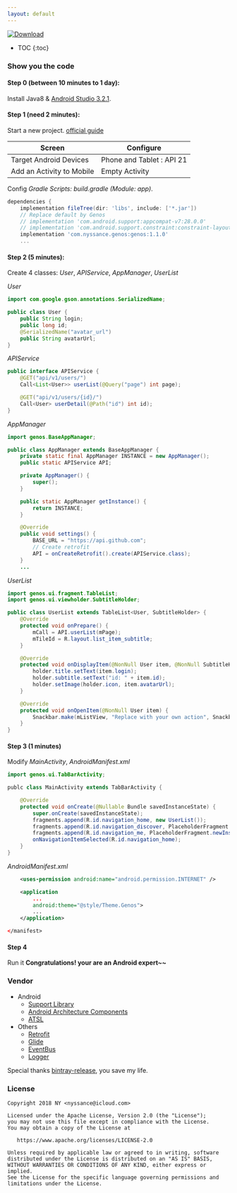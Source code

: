 ```yaml
---
layout: default
---
```

[ ![Download](https://api.bintray.com/packages/nyssance/maven/genos/images/download.svg) ](https://bintray.com/nyssance/maven/genos/_latestVersion)

* TOC
{:toc}

### Show you the code
#### __Step 0 (between 10 minutes to 1 day):__

Install Java8 & [Android Studio 3.2.1](https://developer.android.com/studio/).

#### __Step 1 (need 2 minutes):__

Start a new project. [official guide][10]

Screen | Configure
------ | ---------
Target Android Devices | Phone and Tablet : API 21
Add an Activity to Mobile | Empty Activity

Config _Gradle Scripts: build.gradle (Module: app)_.
```gradle
dependencies {
    implementation fileTree(dir: 'libs', include: ['*.jar'])
    // Replace default by Genos
    // implementation 'com.android.support:appcompat-v7:28.0.0'
    // implementation 'com.android.support.constraint:constraint-layout:1.0.2'
    implementation 'com.nyssance.genos:genos:1.1.0'
    ...
```

#### __Step 2 (5 minutes):__

Create 4 classes: _User_, _APIService_, _AppManager_, _UserList_

_User_

```java
import com.google.gson.annotations.SerializedName;

public class User {
    public String login;
    public long id;
    @SerializedName("avatar_url")
    public String avatarUrl;
}
```

_APIService_
```java
public interface APIService {
    @GET("api/v1/users/")
    Call<List<User>> userList(@Query("page") int page);

    @GET("api/v1/users/{id}/")
    Call<User> userDetail(@Path("id") int id);
}
```

_AppManager_
```java
import genos.BaseAppManager;

public class AppManager extends BaseAppManager {
    private static final AppManager INSTANCE = new AppManager();
    public static APIService API;

    private AppManager() {
        super();
    }

    public static AppManager getInstance() {
        return INSTANCE;
    }

    @Override
    public void settings() {
        BASE_URL = "https://api.github.com";
        // Create retrofit
        API = onCreateRetrofit().create(APIService.class);
    }
    ...

```

_UserList_
```java
import genos.ui.fragment.TableList;
import genos.ui.viewholder.SubtitleHolder;

public class UserList extends TableList<User, SubtitleHolder> {
    @Override
    protected void onPrepare() {
        mCall = API.userList(mPage);
        mTileId = R.layout.list_item_subtitle;
    }

    @Override
    protected void onDisplayItem(@NonNull User item, @NonNull SubtitleHolder holder, int viewType) {
        holder.title.setText(item.login);
        holder.subtitle.setText("id: " + item.id);
        holder.setImage(holder.icon, item.avatarUrl);
    }

    @Override
    protected void onOpenItem(@NonNull User item) {
        Snackbar.make(mListView, "Replace with your own action", Snackbar.LENGTH_SHORT).show();
    }
}
```

#### __Step 3 (1 minutes)__

Modify _MainActivity_, _AndroidManifest.xml_
```java
import genos.ui.TabBarActivity;

publc class MainActivity extends TabBarActivity {

    @Override
    protected void onCreate(@Nullable Bundle savedInstanceState) {
        super.onCreate(savedInstanceState);
        fragments.append(R.id.navigation_home, new UserList());
        fragments.append(R.id.navigation_discover, PlaceholderFragment.newInstance(2));
        fragments.append(R.id.navigation_me, PlaceholderFragment.newInstance(3));
        onNavigationItemSelected(R.id.navigation_home);
    }
}
```

_AndroidManifest.xml_
```xml
    <uses-permission android:name="android.permission.INTERNET" />

    <application
        ...
        android:theme="@style/Theme.Genos">
        ...
    </application>

</manifest>
```

#### __Step 4__

Run it
__Congratulations! your are an Android expert~~__

### Vendor
- Android
  - [Support Library](https://developer.android.com/topic/libraries/support-library/index.html)
  - [Android Architecture Components](https://developer.android.com/topic/libraries/architecture/index.html)
  - [ATSL](https://developer.android.com/topic/libraries/testing-support-library/index.html)
- Others
  - [Retrofit](https://square.github.io/retrofit/)
  - [Glide](https://github.com/bumptech/glide)
  - [EventBus](https://github.com/greenrobot/EventBus)
  - [Logger](https://github.com/orhanobut/logger)

Special thanks [bintray-release](https://github.com/novoda/bintray-release), you save my life.

### License

    Copyright 2018 NY <nyssance@icloud.com>

    Licensed under the Apache License, Version 2.0 (the "License");
    you may not use this file except in compliance with the License.
    You may obtain a copy of the License at

       https://www.apache.org/licenses/LICENSE-2.0

    Unless required by applicable law or agreed to in writing, software
    distributed under the License is distributed on an "AS IS" BASIS,
    WITHOUT WARRANTIES OR CONDITIONS OF ANY KIND, either express or implied.
    See the License for the specific language governing permissions and
    limitations under the License.

[2]: https://search.maven.org/remote_content?g=com.nyssance.genos&a=genos&v=LATEST
[10]: https://developer.android.com/studio/projects/create-project.html
